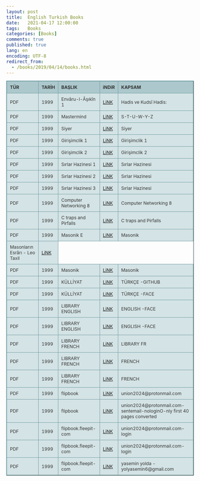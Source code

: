 ```yaml
---
layout: post
title:  English Turkish Books
date:   2021-04-17 12:00:00
tags:   Books
categories: [Books]
comments: true
published: true
lang: en
encoding: UTF-8
redirect_from:
  - /books/2019/04/14/books.html
---
```


<style type="text/css">
.tftable {font-size:12px;color:#333333;width:100%;border-width: 1px;border-color: #729ea5;border-collapse: collapse;}
.tftable th {font-size:12px;background-color:#acc8cc;border-width: 1px;padding: 8px;border-style: solid;border-color: #729ea5;text-align:left;}
.tftable tr {background-color:#d4e3e5;}
.tftable td {font-size:12px;border-width: 1px;padding: 8px;border-style: solid;border-color: #729ea5;}
.tftable tr:hover {background-color:#ffffff;}
</style>
 
<table class="tftable" border="1">
<tr><th>TÜR</th><th>TARİH</th><th>BAŞLIK</th><th>iNDiR</th><th>KAPSAM</th></tr>

<tr><td>PDF</td><td>1999</td><td>Envâru-l-Âşıkîn 1</td><td><a href="https://readordownloadbooks.bitbucket.io/viewer/web/viewer.html?file=https://readordownloadbooks.bitbucket.io/E1.pdf" target="_blank">LiNK</a></td><td>Hadis  ve  Kudsî  Hadis:</td></tr>
<!--
<tr><td>PDF</td><td>1999</td><td>English Turkish Dictionary</td><td><a href="https://vdemir.github.io/viewer/web/viewer.html?file=https://vdemir.github.io/assets/ingilizce1/A-B-C-D.pdf" target="_blank">LiNK</a></td><td>A-B-C-D</td></tr>


<tr><td>PDF</td><td>1999</td><td>English Turkish Dictionary</td><td><a href="https://vdemir.github.io/viewer/web/viewer.html?file=https://vdemir.github.io/assets/ingilizce1/E-F-G-H-I.pdf" target="_blank">LiNK</a></td><td>E-F-G-H-I</td></tr>



<tr><td>PDF</td><td>1999</td><td>English Turkish Dictionary</td><td><a href="https://vdemir.github.io/viewer/web/viewer.html?file=https://vdemir.github.io/assets/ingilizce1/J-K-L-M-N-O-P-R.pdf" target="_blank">LiNK</a></td><td>J-K-L-M-N-O-P-R</td></tr>



<tr><td>PDF</td><td>1999</td><td>English Turkish Dictionary</td><td><a href="https://vdemir.github.io/viewer/web/viewer.html?file=https://vdemir.github.io/assets/ingilizce1/S-T-U-W-Y-Z.pdf" target="_blank">LiNK</a></td><td>English</td></tr>-->

<tr><td>PDF</td><td>1999</td><td>Mastermind</td><td><a href="https://vdemir.github.io/viewer/web/viewer.html?file=https://vdemir.github.io/assets/ingilizce1/Mastermind.pdf" target="_blank">LiNK</a></td><td>S-T-U-W-Y-Z</td></tr>

<tr><td>PDF</td><td>1999</td><td>Siyer</td><td><a href="https://vdemir.github.io/viewer/web/viewer.html?file=https://vdemir.github.io/assets/Siyer/Hz-Muhammed-oncesi.pdf" target="_blank">LiNK</a></td><td>Siyer</td></tr>


<tr><td>PDF</td><td>1999</td><td>Girişimclik 1 </td><td><a href="https://disk.yandex.com.tr/i/eMj7rrh6WRpC0w" target="_blank">LiNK</a></td><td>Girişimclik 1</td></tr>



<tr><td>PDF</td><td>1999</td><td>Girişimclik 2 </td><td><a href="https://disk.yandex.com.tr/i/rj7_-Bfm9X7nag" target="_blank">LiNK</a></td><td>Girişimclik 2 </td></tr>


<tr><td>PDF</td><td>1999</td><td>Sırlar Hazinesi 1</td><td><a href="https://disk.yandex.com.tr/i/iP3km91d2G1GsA" target="_blank">LiNK</a></td><td>Sırlar Hazinesi</td></tr>


<tr><td>PDF</td><td>1999</td><td>Sırlar Hazinesi 2</td><td><a href="https://disk.yandex.com.tr/i/QKSThzJ1qo3iBQ" target="_blank">LiNK</a></td><td>Sırlar Hazinesi</td></tr>

<tr><td>PDF</td><td>1999</td><td>Sırlar Hazinesi 3</td><td><a href="https://disk.yandex.com.tr/i/yBr6GJpNyBAmeQ" target="_blank">LiNK</a></td><td>Sırlar Hazinesi</td></tr>

<tr><td>PDF</td><td>1999</td><td>Computer Networking 8 </td><td><a href="https://disk.yandex.com.tr/i/0-Y6I3ReVtujlw" target="_blank">LiNK</a></td><td>Computer Networking 8 </td></tr>

<tr><td>PDF</td><td>1999</td><td>C traps and Pirfalls</td><td><a href="https://disk.yandex.com.tr/i/IJsKcNls_EpVgQ" target="_blank">LiNK</a></td><td>C traps and Pirfalls</td></tr>


<tr><td>PDF</td><td>1999</td><td>Masonik E</td><td><a href="https://b-ok.as/book/13218393/ec5731" target="_blank">LiNK</a></td><td>Masonik</td></tr>


 <tr> 
 <td>Masonların Esrârı - Leo Taxil</td> 
 <td><a href="//readordownloadbooks.bitbucket.io/viewer/web/viewer.html?file=//readordownloadbooks.bitbucket.io/Leo-Taxil.pdf" target="_blank">LiNK</a></td> 
 </tr> 

<!--<tr><td>PDF</td><td>1999</td><td>Masonik part1</td><td><a href="https://disk.yandex.com.tr/i/oINNHxlF05XhMQ" target="_blank">LiNK</a></td><td>Masonik</td></tr>

<tr><td>PDF</td><td>1999</td><td>Masonik part2</td><td><a href="https://disk.yandex.com.tr/i/jEPBjN9SbY3-ag" target="_blank">LiNK</a></td><td>Masonik</td></tr>



<tr><td>PDF</td><td>1999</td><td>Masonik part3</td><td><a href="https://disk.yandex.com.tr/i/g_QceUHHjJ0_Og" target="_blank">LiNK</a></td><td>Masonik</td></tr>




<tr><td>PDF</td><td>1999</td><td>Masonik part4</td><td><a href="https://disk.yandex.com.tr/i/-29ReAYPcZ4T5g" target="_blank">LiNK</a></td><td>Masonik</td></tr>

<tr><td>PDF</td><td>1999</td><td>Masonik part5</td><td><a href="https://disk.yandex.com.tr/i/gZ0BoISvUdVeTA" target="_blank">LiNK</a></td><td>Masonik</td></tr>-->

<tr><td>PDF</td><td>1999</td><td>Masonik</td><td><a href="https://disk.yandex.com.tr/i/kC9dJaZJckAulQ" target="_blank">LiNK</a></td><td>Masonik</td></tr>


<tr><td>PDF</td><td>1999</td><td>KÜLLİYAT</td><td><a href="https://hycorpus.github.io/" target="_blank">LiNK</a></td><td>TÜRKÇE -GITHUB</td></tr>


<tr><td>PDF</td><td>1999</td><td>KÜLLİYAT</td><td><a href="https://pubhtml5.com/homepage/fjrm" target="_blank">LiNK</a></td><td>TÜRKÇE -FACE</td></tr>



<tr><td>PDF</td><td>1999</td><td>LIBRARY ENGLISH</td><td><a href="https://fliphtml5.com/homepage/ehsrp" target="_blank">LiNK</a></td><td>ENGLISH -FACE</td></tr>


<tr><td>PDF</td><td>1999</td><td>LIBRARY ENGLISH</td><td><a href="https://fliphtml5.com/homepage/ctcij" target="_blank">LiNK</a></td><td>ENGLISH -FACE</td></tr>


<tr><td>PDF</td><td>1999</td><td>LIBRARY FRENCH</td><td><a href="https://disk.yandex.com.tr/i/kC9dJaZJckAulQ" target="_blank">LiNK</a></td><td>LIBRARY FR</td></tr>


<tr><td>PDF</td><td>1999</td><td>LIBRARY FRENCH</td><td><a href="https://fliphtml5.com/homepage/sblop" target="_blank">LiNK</a></td><td>FRENCH</td></tr>


<tr><td>PDF</td><td>1999</td><td>LIBRARY FRENCH</td><td><a href="https://fliphtml5.com/bookcase/rblwg" target="_blank">LiNK</a></td><td>FRENCH </td></tr>

<!--

<tr><td>PDF</td><td>1999</td><td>YENİ MASONİK DÜZEN</td><td><a href="https://www.yumpu.com/tr/document/view/65589913/yeni-masonik-duzen" target="_blank">LiNK</a></td><td>YENİ MASONİK DÜZEN</td></tr>

<tr><td>PDF</td><td>1999</td><td>upload-exp-4-4-2022</td><td><a href="https://www.dosyaupload.com/account_home.html" target="_blank">LiNK</a></td><td>union2025</td></tr>



<tr><td>PDF</td><td>1999</td><td>flipbook</td><td><a href="https://flipbooks.fleepit.com/myaccount.php" target="_blank">LiNK</a></td><td>union2024@protonmail.com</td></tr>


<tr><td>PDF</td><td>1999</td><td>upload-exp-4-4-2022</td><td><a href="https://www.dosyaupload.com/folder/4124/english?sharekey=b1e2h_2bmbij6fg0oc7mnpw9qz9mf5br7ptoow-85gscv7cijk347-exyoibut0_" target="_blank">LiNK</a></td><td>union2025-english-file</td></tr>
-->

<tr><td>PDF</td><td>1999</td><td>flipbook</td><td><a href="https://xyz.pageflip.online/a-helping-hand-for-refugees-ciy" target="_blank">LiNK</a></td><td>union2024@protonmail.com</td></tr>


<tr><td>PDF</td><td>1999</td><td>flipbook</td><td><a href="https://www.flipbookpdf.net/web/site/9855dab4f7d93fcca7efc15bb3f11f74acb26d8d202105.pdf.html#page/2" target="_blank">LiNK</a></td><td>union2024@protonmail.com- sentemail-nologinO-nly first 40 pages converted</td></tr>



<tr><td>PDF</td><td>1999</td><td>flipbook.fleepit-com</td><td><a href="https://flipbooks.fleepit.com/f-12295-biomimetic_technology_imitates_nature" target="_blank">LiNK</a></td><td>union2024@protonmail.com-login</td></tr>

<tr><td>PDF</td><td>1999</td><td>flipbook.fleepit-com</td><td><a href="https://app.flipsnack.com/account/details" target="_blank">LiNK</a></td><td>union2024@protonmail.com-login</td></tr>


<tr><td>PDF</td><td>1999</td><td>flipbook.fleepit-com</td><td><a href="https://anyflip.com/homepage/lymgq" target="_blank">LiNK</a></td><td>yasemin yolda - yolyasemin6@gmail.com</td></tr>
</table>


